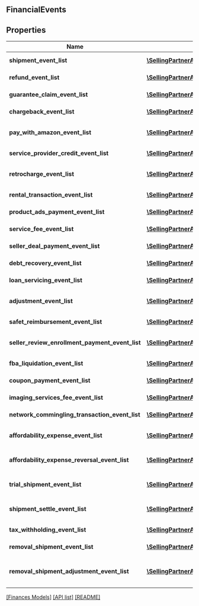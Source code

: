 ## FinancialEvents

## Properties

Name | Type | Description | Notes
------------ | ------------- | ------------- | -------------
**shipment_event_list** | [**\SellingPartnerApi\Model\Finances\ShipmentEvent[]**](ShipmentEvent.md) | A list of shipment event information. | [optional]
**refund_event_list** | [**\SellingPartnerApi\Model\Finances\ShipmentEvent[]**](ShipmentEvent.md) | A list of shipment event information. | [optional]
**guarantee_claim_event_list** | [**\SellingPartnerApi\Model\Finances\ShipmentEvent[]**](ShipmentEvent.md) | A list of shipment event information. | [optional]
**chargeback_event_list** | [**\SellingPartnerApi\Model\Finances\ShipmentEvent[]**](ShipmentEvent.md) | A list of shipment event information. | [optional]
**pay_with_amazon_event_list** | [**\SellingPartnerApi\Model\Finances\PayWithAmazonEvent[]**](PayWithAmazonEvent.md) | A list of events related to the seller&#39;s Pay with Amazon account. | [optional]
**service_provider_credit_event_list** | [**\SellingPartnerApi\Model\Finances\SolutionProviderCreditEvent[]**](SolutionProviderCreditEvent.md) | A list of information about solution provider credits. | [optional]
**retrocharge_event_list** | [**\SellingPartnerApi\Model\Finances\RetrochargeEvent[]**](RetrochargeEvent.md) | A list of information about Retrocharge or RetrochargeReversal events. | [optional]
**rental_transaction_event_list** | [**\SellingPartnerApi\Model\Finances\RentalTransactionEvent[]**](RentalTransactionEvent.md) | A list of rental transaction event information. | [optional]
**product_ads_payment_event_list** | [**\SellingPartnerApi\Model\Finances\ProductAdsPaymentEvent[]**](ProductAdsPaymentEvent.md) | A list of sponsored products payment events. | [optional]
**service_fee_event_list** | [**\SellingPartnerApi\Model\Finances\ServiceFeeEvent[]**](ServiceFeeEvent.md) | A list of information about service fee events. | [optional]
**seller_deal_payment_event_list** | [**\SellingPartnerApi\Model\Finances\SellerDealPaymentEvent[]**](SellerDealPaymentEvent.md) | A list of payment events for deal-related fees. | [optional]
**debt_recovery_event_list** | [**\SellingPartnerApi\Model\Finances\DebtRecoveryEvent[]**](DebtRecoveryEvent.md) | A list of debt recovery event information. | [optional]
**loan_servicing_event_list** | [**\SellingPartnerApi\Model\Finances\LoanServicingEvent[]**](LoanServicingEvent.md) | A list of loan servicing events. | [optional]
**adjustment_event_list** | [**\SellingPartnerApi\Model\Finances\AdjustmentEvent[]**](AdjustmentEvent.md) | A list of adjustment event information for the seller&#39;s account. | [optional]
**safet_reimbursement_event_list** | [**\SellingPartnerApi\Model\Finances\SAFETReimbursementEvent[]**](SAFETReimbursementEvent.md) | A list of SAFETReimbursementEvents. | [optional]
**seller_review_enrollment_payment_event_list** | [**\SellingPartnerApi\Model\Finances\SellerReviewEnrollmentPaymentEvent[]**](SellerReviewEnrollmentPaymentEvent.md) | A list of information about fee events for the Early Reviewer Program. | [optional]
**fba_liquidation_event_list** | [**\SellingPartnerApi\Model\Finances\FBALiquidationEvent[]**](FBALiquidationEvent.md) | A list of FBA inventory liquidation payment events. | [optional]
**coupon_payment_event_list** | [**\SellingPartnerApi\Model\Finances\CouponPaymentEvent[]**](CouponPaymentEvent.md) | A list of coupon payment event information. | [optional]
**imaging_services_fee_event_list** | [**\SellingPartnerApi\Model\Finances\ImagingServicesFeeEvent[]**](ImagingServicesFeeEvent.md) | A list of fee events related to Amazon Imaging services. | [optional]
**network_commingling_transaction_event_list** | [**\SellingPartnerApi\Model\Finances\NetworkComminglingTransactionEvent[]**](NetworkComminglingTransactionEvent.md) | A list of network commingling transaction events. | [optional]
**affordability_expense_event_list** | [**\SellingPartnerApi\Model\Finances\AffordabilityExpenseEvent[]**](AffordabilityExpenseEvent.md) | A list of expense information related to an affordability promotion. | [optional]
**affordability_expense_reversal_event_list** | [**\SellingPartnerApi\Model\Finances\AffordabilityExpenseEvent[]**](AffordabilityExpenseEvent.md) | A list of expense information related to an affordability promotion. | [optional]
**trial_shipment_event_list** | [**\SellingPartnerApi\Model\Finances\TrialShipmentEvent[]**](TrialShipmentEvent.md) | A list of information about trial shipment financial events. | [optional]
**shipment_settle_event_list** | [**\SellingPartnerApi\Model\Finances\ShipmentEvent[]**](ShipmentEvent.md) | A list of information about shipment settle financial events. | [optional]
**tax_withholding_event_list** | [**\SellingPartnerApi\Model\Finances\TaxWithholdingEvent[]**](TaxWithholdingEvent.md) | List of TaxWithholding events. | [optional]
**removal_shipment_event_list** | [**\SellingPartnerApi\Model\Finances\RemovalShipmentEvent[]**](RemovalShipmentEvent.md) | A list of removal shipment event information. | [optional]
**removal_shipment_adjustment_event_list** | [**\SellingPartnerApi\Model\Finances\RemovalShipmentAdjustmentEvent[]**](RemovalShipmentAdjustmentEvent.md) | A comma-delimited list of Removal shipmentAdjustment details for FBA inventory. | [optional]

[[Finances Models]](../) [[API list]](../../Api) [[README]](../../../README.md)
